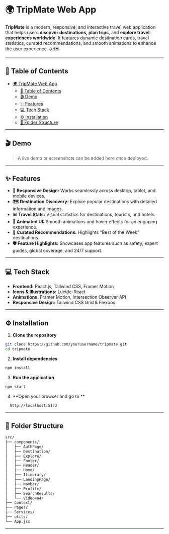 # 🌍 TripMate Web App

**TripMate** is a modern, responsive, and interactive travel web application that helps users **discover destinations**, **plan trips**, and **explore travel experiences worldwide**. It features dynamic destination cards, travel statistics, curated recommendations, and smooth animations to enhance the user experience. ✈️🗺️

---

## 📑 Table of Contents

- [🌍 TripMate Web App](#-tripmate-web-app)
  - [📑 Table of Contents](#-table-of-contents)
  - [🎬 Demo](#-demo)
  - [✨ Features](#-features)
  - [💻 Tech Stack](#-tech-stack)
  - [⚙️ Installation](#️-installation)
  - [📂 Folder Structure](#-folder-structure)

---

## 🎬 Demo

> A live demo or screenshots can be added here once deployed.  

---

## ✨ Features

- **📱 Responsive Design:** Works seamlessly across desktop, tablet, and mobile devices.  
- **🗺️ Destination Discovery:** Explore popular destinations with detailed information and images.  
- **📊 Travel Stats:** Visual statistics for destinations, tourists, and hotels.  
- **🎨 Animated UI:** Smooth animations and hover effects for an engaging experience.  
- **🌟 Curated Recommendations:** Highlights “Best of the Week” destinations.  
- **🛡️ Feature Highlights:** Showcases app features such as safety, expert guides, global coverage, and 24/7 support.  

---

## 💻 Tech Stack

- **Frontend:** React.js, Tailwind CSS, Framer Motion  
- **Icons & Illustrations:** Lucide-React  
- **Animations:** Framer Motion, Intersection Observer API  
- **Responsive Design:** Tailwind CSS Grid & Flexbox  

---

## ⚙️ Installation

1. **Clone the repository**
```bash
git clone https://github.com/yourusername/tripmate.git
cd tripmate
```

2. **Install dependencies**
```bash
npm install
```

3. **Run the application**
```bash
npm start
```
4. **Open your browser and go to **
```bash
  http://localhost:5173
```

---

## 📂 Folder Structure

```bash
src/
├── components/
│   ├── AuthPage/
│   ├── Destination/
│   ├── Explore/
│   ├── Footer/
│   ├── Header/
│   ├── Home/
│   ├── Itinerary/
│   ├── LandingPage/
│   ├── Navbar/
│   ├── Profile/
│   ├── SearchResults/
│   └── Video404/
├── Context/
├── Pages/
├── Services/
├── utils/
└── App.jsx
```

---


